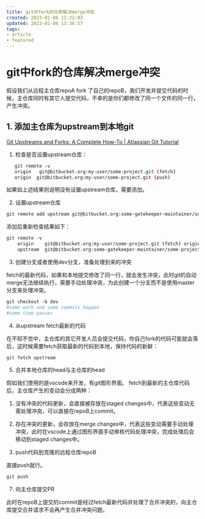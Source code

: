 ```yaml
---
title: git中fork的仓库解决merge冲突
created: 2023-01-06 11:22:03
updated: 2023-01-06 13:36:57
tags: 
- article
- featured
---
```


# git中fork的仓库解决merge冲突

假设我们从远程主仓库repoA fork 了自己的repoB，我们开发并提交代码的时候，主仓库同时有其它人提交代码，不幸的是你们都修改了同一个文件的同一行，产生冲突。

## 1. 添加主仓库为upstream到本地git

[Git Upstreams and Forks: A Complete How-To | Atlassian Git Tutorial](https://www.atlassian.com/git/tutorials/git-forks-and-upstreams)

1. 检查是否设置upstream仓库：

```bash
   git remote -v
   origin   git@bitbucket.org:my-user/some-project.git (fetch)
   origin  git@bitbucket.org:my-user/some-project.git (push)
```

如果如上述结果则说明没有设置upstream仓库，需要添加。

2. 设置upstream仓库

```bash
git remote add upstream git@bitbucket.org:some-gatekeeper-maintainer/some-project.git
```

添加后重新检查结果如下：

```bash
git remote -v
    origin    git@bitbucket.org:my-user/some-project.git (fetch) origin    git@bitbucket.org:my-user/some-project.git (push) upstream  git@bitbucket.org:some-gatekeeper-maintainer/some-project.git (fetch)
    upstream  git@bitbucket.org:some-gatekeeper-maintainer/some-project.git (push)
```

3. 创建分支或者使用dev分支，准备处理到来的冲突

fetch的最新代码，如果和本地提交修改了同一行，就会发生冲突，此时git的自动merge无法继续执行，需要手动处理冲突，为此创建一个分支而不是使用master分支来处理冲突。

```bash
git checkout -b dev
#some work and some commits happen
#some time passes
```

4. 从upstream fetch最新的代码

在不知不觉中，主仓库的其它开发人员会提交代码，你自己fork的代码可能就会落后，这时候需要fetch获取最新的代码到本地，保持代码的新鲜：

```bash
git fetch upstream
```

5. 合并本地仓库的head与主仓库的head

假如我们使用的是vscode来开发，有git图形界面。
fetch到最新的主仓库代码后，主仓库产生的变动会分成两种：
1. 没有冲突的代码更新，会直接被存放在staged changes中，代表这些变动无需处理冲突，可以直接在repoB上commit。
2. 存在冲突的更新，会存放在merge changes中，代表这些变动需要手动处理冲突，此时在vscode上通过图形界面手动审核代码处理冲突，完成处理后会移动到staged changes中。

6. push代码到克隆的远程仓库repoB

直接push就行。

```bash
git push
```

7. 向主仓库提交PR

此时在repoB上提交的commit是经过fetch最新代码并处理了合并冲突的，向主仓库提交合并请求不会再产生合并冲突问题。

